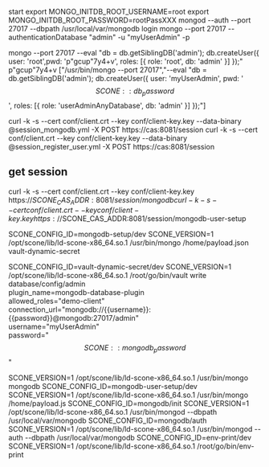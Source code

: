 start
export MONGO_INITDB_ROOT_USERNAME=root
export MONGO_INITDB_ROOT_PASSWORD=rootPassXXX
mongod --auth --port 27017 --dbpath /usr/local/var/mongodb
login
mongo --port 27017  --authenticationDatabase "admin" -u "myUserAdmin" -p

mongo --port 27017  --eval "db = db.getSiblingDB('admin'); db.createUser({ user: 'root',pwd: 'p\"gcup\"7y4+v', roles: [{ role: 'root', db: 'admin' }] });"
p"gcup"7y4+v
["/usr/bin/mongo --port 27017","--eval \"db = db.getSiblingDB('admin'); db.createUser({ user: 'myUserAdmin', pwd: '$$SCONE::db_password$$', roles: [{ role: 'userAdminAnyDatabase', db: 'admin' }] });\"]

curl -k -s --cert conf/client.crt --key conf/client-key.key --data-binary @session_mongodb.yml -X POST https://cas:8081/session
curl -k -s --cert conf/client.crt --key conf/client-key.key --data-binary @session_register_user.yml -X POST https://cas:8081/session
## get session
curl -k -s --cert conf/client.crt --key conf/client-key.key https://$SCONE_CAS_ADDR:8081/session/mongodb
curl -k -s --cert conf/client.crt --key conf/client-key.key https://$SCONE_CAS_ADDR:8081/session/mongodb-user-setup


SCONE_CONFIG_ID=mongodb-setup/dev SCONE_VERSION=1 /opt/scone/lib/ld-scone-x86_64.so.1 /usr/bin/mongo /home/payload.json
vault-dynamic-secret

SCONE_CONFIG_ID=vault-dynamic-secret/dev SCONE_VERSION=1 /opt/scone/lib/ld-scone-x86_64.so.1 /root/go/bin/vault write database/config/admin \
    plugin_name=mongodb-database-plugin \
    allowed_roles="demo-client" \
    connection_url="mongodb://{{username}}:{{password}}@mongodb:27017/admin" \
    username="myUserAdmin" \
    password="$$SCONE::mongodb_password$$"

SCONE_VERSION=1 /opt/scone/lib/ld-scone-x86_64.so.1 /usr/bin/mongo
mongodb
SCONE_CONFIG_ID=mongodb-user-setup/dev SCONE_VERSION=1 /opt/scone/lib/ld-scone-x86_64.so.1 /usr/bin/mongo /home/payload.js
SCONE_CONFIG_ID=mongodb/init SCONE_VERSION=1 /opt/scone/lib/ld-scone-x86_64.so.1 /usr/bin/mongod --dbpath /usr/local/var/mongodb
SCONE_CONFIG_ID=mongodb/auth SCONE_VERSION=1 /opt/scone/lib/ld-scone-x86_64.so.1 /usr/bin/mongod --auth --dbpath /usr/local/var/mongodb
SCONE_CONFIG_ID=env-print/dev SCONE_VERSION=1 /opt/scone/lib/ld-scone-x86_64.so.1 /root/go/bin/env-print